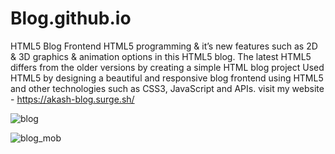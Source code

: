 # Blog.github.io
HTML5 Blog Frontend
HTML5 programming & it’s new features such as 2D & 3D graphics & animation options in this HTML5 blog.
The latest HTML5 differs from the older versions by creating a simple HTML blog project
Used HTML5 by designing a beautiful and responsive blog frontend using HTML5 and other technologies such as CSS3, JavaScript and APIs.
visit my website - https://akash-blog.surge.sh/

![blog](https://user-images.githubusercontent.com/58935531/87248688-7538d580-c478-11ea-91b3-1f9e16602797.gif)

![blog_mob](https://user-images.githubusercontent.com/58935531/87248763-0ad46500-c479-11ea-8f6a-22ec228dad99.gif)
